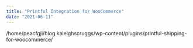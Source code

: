 ```yaml
---
title: "Printful Integration for WooCommerce"
date: "2021-06-11"
---
```


/home/peacfgji/blog.kaleighscruggs/wp-content/plugins/printful-shipping-for-woocommerce/
